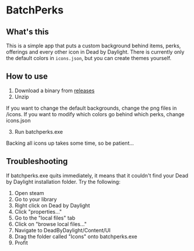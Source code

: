 # BatchPerks

## What's this

This is a simple app that puts a custom background behind items, perks, offerings and every other icon in Dead by Daylight. There is currently only the default colors in `icons.json`, but you can create themes yourself.

## How to use

1. Download a binary from [releases](https://github.com/lonkaars/BatchPerks/releases/latest/download/batchperks-win-x64.zip)
2. Unzip 

If you want to change the default backgrounds, change the png files in /icons. If you want to modify which colors go behind which perks, change icons.json

3.  Run batchperks.exe

Backing all icons up takes some time, so be patient...


## Troubleshooting

If batchperks.exe quits immediately, it means that it couldn't find your Dead by Daylight installation folder. Try the following:

1. Open steam
2. Go to your library
3. Right click on Dead by Daylight
4. Click "properties..."
5. Go to the "local files" tab
6. Click on "browse local files..."
7. Navigate to DeadByDaylight/Content/UI
8. Drag the folder called "Icons" onto batchperks.exe
9. Profit